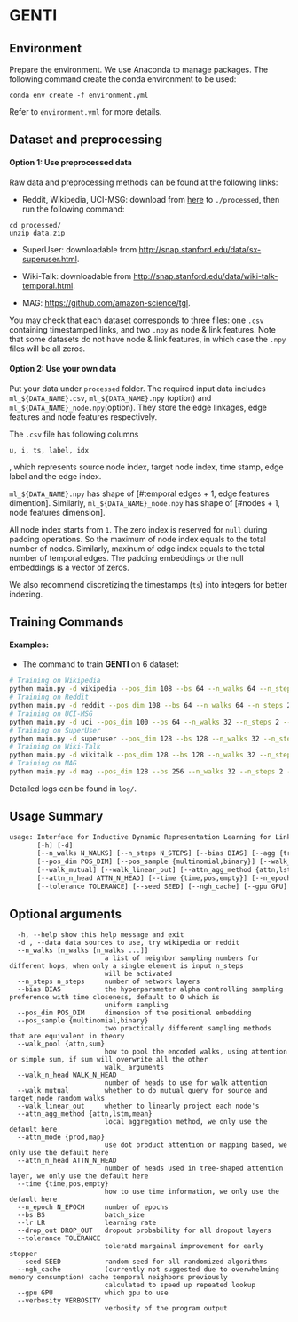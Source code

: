 # GENTI

## Environment
Prepare the environment. We use Anaconda to manage packages. The following command create the conda environment to be used:
```{bash}
conda env create -f environment.yml
```
Refer to `environment.yml` for more details.

## Dataset and preprocessing
#### Option 1: Use preprocessed data
Raw data and preprocessing methods can be found at the following links:
- Reddit, Wikipedia, UCI-MSG: download from [here](https://drive.google.com/drive/folders/1umS1m1YbOM10QOyVbGwtXrsiK3uTD7xQ?usp=sharing) to `./processed`, then run the following command:

```{bash}
cd processed/
unzip data.zip
```

- SuperUser: downloadable from http://snap.stanford.edu/data/sx-superuser.html.

- Wiki-Talk: downloadable from http://snap.stanford.edu/data/wiki-talk-temporal.html.

- MAG: https://github.com/amazon-science/tgl.

You may check that each dataset corresponds to three files: one `.csv` containing timestamped links, and two ``.npy`` as node & link features. Note that some datasets do not have node & link features, in which case the `.npy` files will be all zeros.

#### Option 2: Use your own data
Put your data under `processed` folder. The required input data includes `ml_${DATA_NAME}.csv`, `ml_${DATA_NAME}.npy` (option) and `ml_${DATA_NAME}_node.npy`(option). They store the edge linkages, edge features and node features respectively. 

The `.csv` file has following columns
```
u, i, ts, label, idx
```
, which represents source node index, target node index, time stamp, edge label and the edge index. 

`ml_${DATA_NAME}.npy` has shape of [#temporal edges + 1, edge features dimention]. Similarly, `ml_${DATA_NAME}_node.npy` has shape of [#nodes + 1, node features dimension].


All node index starts from `1`. The zero index is reserved for `null` during padding operations. So the maximum of node index equals to the total number of nodes. Similarly, maxinum of edge index equals to the total number of temporal edges. The padding embeddings or the null embeddings is a vector of zeros.

We also recommend discretizing the timestamps (`ts`) into integers for better indexing.
## Training Commands

#### Examples:

* The command to train **GENTI** on 6 dataset:

```bash
# Training on Wikipedia
python main.py -d wikipedia --pos_dim 108 --bs 64 --n_walks 64 --n_steps 2 --w 128 --bias 1e-5 --walk_pool sum --seed 0 --gpu 0
# Training on Reddit
python main.py -d reddit --pos_dim 108 --bs 64 --n_walks 64 --n_steps 2 --w 64 --bias 1e-5 --walk_pool sum --seed 0 --gpu 0
# Training on UCI-MSG
python main.py -d uci --pos_dim 100 --bs 64 --n_walks 32 --n_steps 2 --w 32 --bias 1e-6 --walk_pool attn --seed 123 --gpu 0
# Training on SuperUser
python main.py -d superuser --pos_dim 128 --bs 128 --n_walks 32 --n_steps 2 --w 32 --bias 1e-7 --walk_pool sum --seed 123 --gpu 0
# Training on Wiki-Talk
python main.py -d wikitalk --pos_dim 128 --bs 128 --n_walks 32 --n_steps 2 --w 32 --bias 1e-7 --walk_pool sum --seed 123 --gpu 0 
# Training on MAG
python main.py -d mag --pos_dim 128 --bs 256 --n_walks 32 --n_steps 2 --w 32 --bias 1 --walk_pool sum --seed 123 --gpu 0
```

Detailed logs can be found in `log/`.
 
## Usage Summary
```txt
usage: Interface for Inductive Dynamic Representation Learning for Link Prediction on Temporal Graphs
       [-h] [-d]
       [--n_walks N_WALKS] [--n_steps N_STEPS] [--bias BIAS] [--agg {tree,walk}]
       [--pos_dim POS_DIM] [--pos_sample {multinomial,binary}] [--walk_pool {attn,sum}] [--walk_n_head WALK_N_HEAD]
       [--walk_mutual] [--walk_linear_out] [--attn_agg_method {attn,lstm,mean}] [--attn_mode {prod,map}]
       [--attn_n_head ATTN_N_HEAD] [--time {time,pos,empty}] [--n_epoch N_EPOCH] [--bs BS] [--lr LR] [--drop_out DROP_OUT]
       [--tolerance TOLERANCE] [--seed SEED] [--ngh_cache] [--gpu GPU] [--verbosity VERBOSITY]
```

## Optional arguments
```{txt}
  -h, --help show this help message and exit
  -d , --data data sources to use, try wikipedia or reddit
  --n_walks [n_walks [n_walks ...]]
                        a list of neighbor sampling numbers for different hops, when only a single element is input n_steps
                        will be activated
  --n_steps n_steps     number of network layers
  --bias BIAS           the hyperparameter alpha controlling sampling preference with time closeness, default to 0 which is
                        uniform sampling
  --pos_dim POS_DIM     dimension of the positional embedding
  --pos_sample {multinomial,binary}
                        two practically different sampling methods that are equivalent in theory
  --walk_pool {attn,sum}
                        how to pool the encoded walks, using attention or simple sum, if sum will overwrite all the other
                        walk_ arguments
  --walk_n_head WALK_N_HEAD
                        number of heads to use for walk attention
  --walk_mutual         whether to do mutual query for source and target node random walks
  --walk_linear_out     whether to linearly project each node's
  --attn_agg_method {attn,lstm,mean}
                        local aggregation method, we only use the default here
  --attn_mode {prod,map}
                        use dot product attention or mapping based, we only use the default here
  --attn_n_head ATTN_N_HEAD
                        number of heads used in tree-shaped attention layer, we only use the default here
  --time {time,pos,empty}
                        how to use time information, we only use the default here
  --n_epoch N_EPOCH     number of epochs
  --bs BS               batch_size
  --lr LR               learning rate
  --drop_out DROP_OUT   dropout probability for all dropout layers
  --tolerance TOLERANCE
                        toleratd margainal improvement for early stopper
  --seed SEED           random seed for all randomized algorithms
  --ngh_cache           (currently not suggested due to overwhelming memory consumption) cache temporal neighbors previously
                        calculated to speed up repeated lookup
  --gpu GPU             which gpu to use
  --verbosity VERBOSITY
                        verbosity of the program output
```
